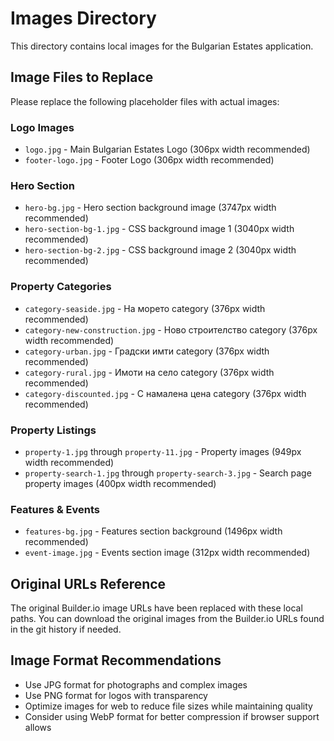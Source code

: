 # Images Directory

This directory contains local images for the Bulgarian Estates application.

## Image Files to Replace

Please replace the following placeholder files with actual images:

### Logo Images
- `logo.jpg` - Main Bulgarian Estates Logo (306px width recommended)
- `footer-logo.jpg` - Footer Logo (306px width recommended)

### Hero Section
- `hero-bg.jpg` - Hero section background image (3747px width recommended)
- `hero-section-bg-1.jpg` - CSS background image 1 (3040px width recommended)
- `hero-section-bg-2.jpg` - CSS background image 2 (3040px width recommended)

### Property Categories
- `category-seaside.jpg` - На морето category (376px width recommended)
- `category-new-construction.jpg` - Ново строителство category (376px width recommended)
- `category-urban.jpg` - Градски имти category (376px width recommended)
- `category-rural.jpg` - Имоти на село category (376px width recommended)
- `category-discounted.jpg` - С намалена цена category (376px width recommended)

### Property Listings
- `property-1.jpg` through `property-11.jpg` - Property images (949px width recommended)
- `property-search-1.jpg` through `property-search-3.jpg` - Search page property images (400px width recommended)

### Features & Events
- `features-bg.jpg` - Features section background (1496px width recommended)
- `event-image.jpg` - Events section image (312px width recommended)

## Original URLs Reference

The original Builder.io image URLs have been replaced with these local paths. You can download the original images from the Builder.io URLs found in the git history if needed.

## Image Format Recommendations

- Use JPG format for photographs and complex images
- Use PNG format for logos with transparency
- Optimize images for web to reduce file sizes while maintaining quality
- Consider using WebP format for better compression if browser support allows
